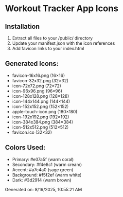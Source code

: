 # Workout Tracker App Icons

## Installation
1. Extract all files to your /public/ directory
2. Update your manifest.json with the icon references
3. Add favicon links to your index.html

## Generated Icons:
- favicon-16x16.png (16×16)
- favicon-32x32.png (32×32)
- icon-72x72.png (72×72)
- icon-96x96.png (96×96)
- icon-128x128.png (128×128)
- icon-144x144.png (144×144)
- icon-152x152.png (152×152)
- apple-touch-icon.png (180×180)
- icon-192x192.png (192×192)
- icon-384x384.png (384×384)
- icon-512x512.png (512×512)
- favicon.ico (32×32)

## Colors Used:
- Primary: #e07a5f (warm coral)
- Secondary: #f4e8c1 (warm cream) 
- Accent: #a7c4a0 (sage green)
- Background: #f5f2ef (warm white)
- Dark: #3d2914 (warm brown)

Generated on: 8/16/2025, 10:55:21 AM
